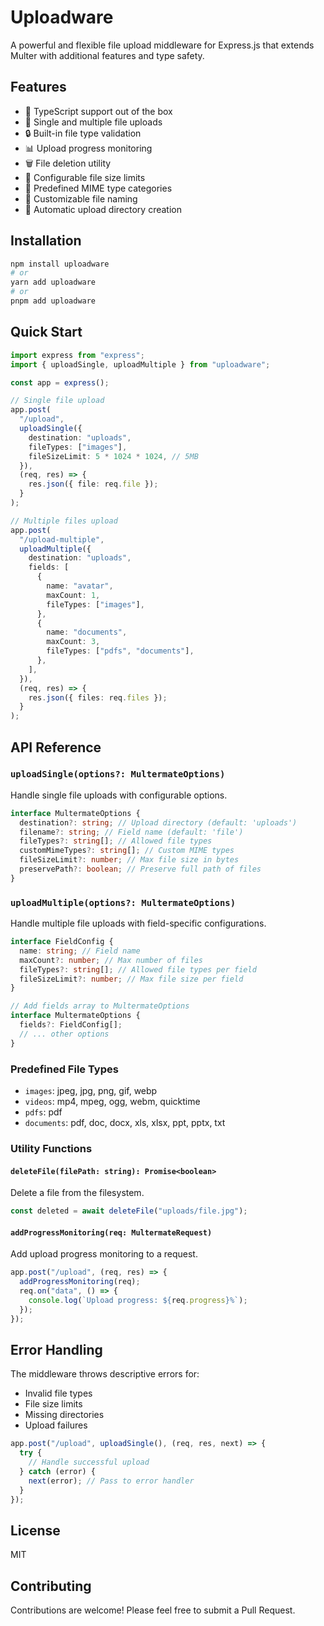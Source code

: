 # Uploadware

A powerful and flexible file upload middleware for Express.js that extends Multer with additional features and type safety.

## Features

- 🚀 TypeScript support out of the box
- 📁 Single and multiple file uploads
- 🔒 Built-in file type validation
- 📊 Upload progress monitoring
- 🗑️ File deletion utility
- 💪 Configurable file size limits
- 🎯 Predefined MIME type categories
- 🔄 Customizable file naming
- 📂 Automatic upload directory creation

## Installation

```bash
npm install uploadware
# or
yarn add uploadware
# or
pnpm add uploadware
```

## Quick Start

```typescript
import express from "express";
import { uploadSingle, uploadMultiple } from "uploadware";

const app = express();

// Single file upload
app.post(
  "/upload",
  uploadSingle({
    destination: "uploads",
    fileTypes: ["images"],
    fileSizeLimit: 5 * 1024 * 1024, // 5MB
  }),
  (req, res) => {
    res.json({ file: req.file });
  }
);

// Multiple files upload
app.post(
  "/upload-multiple",
  uploadMultiple({
    destination: "uploads",
    fields: [
      {
        name: "avatar",
        maxCount: 1,
        fileTypes: ["images"],
      },
      {
        name: "documents",
        maxCount: 3,
        fileTypes: ["pdfs", "documents"],
      },
    ],
  }),
  (req, res) => {
    res.json({ files: req.files });
  }
);
```

## API Reference

### `uploadSingle(options?: MultermateOptions)`

Handle single file uploads with configurable options.

```typescript
interface MultermateOptions {
  destination?: string; // Upload directory (default: 'uploads')
  filename?: string; // Field name (default: 'file')
  fileTypes?: string[]; // Allowed file types
  customMimeTypes?: string[]; // Custom MIME types
  fileSizeLimit?: number; // Max file size in bytes
  preservePath?: boolean; // Preserve full path of files
}
```

### `uploadMultiple(options?: MultermateOptions)`

Handle multiple file uploads with field-specific configurations.

```typescript
interface FieldConfig {
  name: string; // Field name
  maxCount?: number; // Max number of files
  fileTypes?: string[]; // Allowed file types per field
  fileSizeLimit?: number; // Max file size per field
}

// Add fields array to MultermateOptions
interface MultermateOptions {
  fields?: FieldConfig[];
  // ... other options
}
```

### Predefined File Types

- `images`: jpeg, jpg, png, gif, webp
- `videos`: mp4, mpeg, ogg, webm, quicktime
- `pdfs`: pdf
- `documents`: pdf, doc, docx, xls, xlsx, ppt, pptx, txt

### Utility Functions

#### `deleteFile(filePath: string): Promise<boolean>`

Delete a file from the filesystem.

```typescript
const deleted = await deleteFile("uploads/file.jpg");
```

#### `addProgressMonitoring(req: MultermateRequest)`

Add upload progress monitoring to a request.

```typescript
app.post("/upload", (req, res) => {
  addProgressMonitoring(req);
  req.on("data", () => {
    console.log(`Upload progress: ${req.progress}%`);
  });
});
```

## Error Handling

The middleware throws descriptive errors for:

- Invalid file types
- File size limits
- Missing directories
- Upload failures

```typescript
app.post("/upload", uploadSingle(), (req, res, next) => {
  try {
    // Handle successful upload
  } catch (error) {
    next(error); // Pass to error handler
  }
});
```

## License

MIT

## Contributing

Contributions are welcome! Please feel free to submit a Pull Request.
